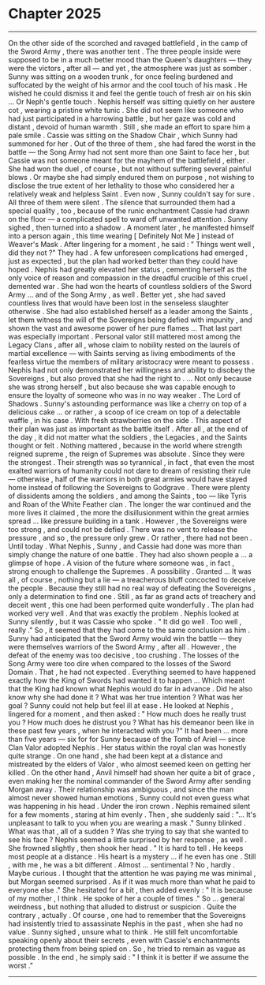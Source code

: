 
# Chapter 2025


---

On the other side of the scorched and ravaged battlefield , in the camp of the Sword Army , there was another tent . The three people inside were supposed to be in a much better mood than the Queen's daughters — they were the victors , after all — and yet , the atmosphere was just as somber .
Sunny was sitting on a wooden trunk , for once feeling burdened and suffocated by the weight of his armor and the cool touch of his mask . He wished he could dismiss it and feel the gentle touch of fresh air on his skin …
Or Neph's gentle touch .
Nephis herself was sitting quietly on her austere cot , wearing a pristine white tunic . She did not seem like someone who had just participated in a harrowing battle , but her gaze was cold and distant , devoid of human warmth .
Still , she made an effort to spare him a pale smile .
Cassie was sitting on the Shadow Chair , which Sunny had summoned for her . Out of the three of them , she had fared the worst in the battle — the Song Army had not sent more than one Saint to face her , but Cassie was not someone meant for the mayhem of the battlefield , either . She had won the duel , of course , but not without suffering several painful blows .
Or maybe she had simply endured them on purpose , not wishing to disclose the true extent of her lethality to those who considered her a relatively weak and helpless Saint . Even now , Sunny couldn't say for sure .
All three of them were silent .
The silence that surrounded them had a special quality , too , because of the runic enchantment Cassie had drawn on the floor — a complicated spell to ward off unwanted attention .
Sunny sighed , then turned into a shadow . A moment later , he manifested himself into a person again , this time wearing [ Definitely Not Me ] instead of Weaver's Mask .
After lingering for a moment , he said :
" Things went well , did they not ?"
They had . A few unforeseen complications had emerged , just as expected , but the plan had worked better than they could have hoped . Nephis had greatly elevated her status , cementing herself as the only voice of reason and compassion in the dreadful crucible of this cruel , demented war . She had won the hearts of countless soldiers of the Sword Army … and of the Song Army , as well .
Better yet , she had saved countless lives that would have been lost in the senseless slaughter otherwise .
She had also established herself as a leader among the Saints , let them witness the will of the Sovereigns being defied with impunity , and shown the vast and awesome power of her pure flames …
That last part was especially important .
Personal valor still mattered most among the Legacy Clans , after all , whose claim to nobility rested on the laurels of martial excellence — with Saints serving as living embodiments of the fearless virtue the members of military aristocracy were meant to possess .
Nephis had not only demonstrated her willingness and ability to disobey the Sovereigns , but also proved that she had the right to .
… Not only because she was strong herself , but also because she was capable enough to ensure the loyalty of someone who was in no way weaker .
The Lord of Shadows .
Sunny's astounding performance was like a cherry on top of a delicious cake … or rather , a scoop of ice cream on top of a delectable waffle , in his case . With fresh strawberries on the side .
This aspect of their plan was just as important as the battle itself . After all , at the end of the day , it did not matter what the soldiers , the Legacies , and the Saints thought or felt . Nothing mattered , because in the world where strength reigned supreme , the reign of Supremes was absolute .
Since they were the strongest .
Their strength was so tyrannical , in fact , that even the most exalted warriors of humanity could not dare to dream of resisting their rule — otherwise , half of the warriors in both great armies would have stayed home instead of following the Sovereigns to Godgrave .
There were plenty of dissidents among the soldiers , and among the Saints , too — like Tyris and Roan of the White Feather clan . The longer the war continued and the more lives it claimed , the more the disillusionment within the great armies spread … like pressure building in a tank .
However , the Sovereigns were too strong , and could not be defied . There was no vent to release the pressure , and so , the pressure only grew .
Or rather , there had not been . Until today .
What Nephis , Sunny , and Cassie had done was more than simply change the nature of one battle . They had also shown people a ... a glimpse of hope . A vision of the future where someone was , in fact , strong enough to challenge the Supremes . A possibility .
Granted …
It was all , of course , nothing but a lie — a treacherous bluff concocted to deceive the people . Because they still had no real way of defeating the Sovereigns , only a determination to find one .
Still , as far as grand acts of treachery and deceit went , this one had been performed quite wonderfully .
The plan had worked very well .
And that was exactly the problem .
Nephis looked at Sunny silently , but it was Cassie who spoke .
" It did go well . Too well , really ."
So , it seemed that they had come to the same conclusion as him .
Sunny had anticipated that the Sword Army would win the battle — they were themselves warriors of the Sword Army , after all . However , the defeat of the enemy was too decisive , too crushing .
The losses of the Song Army were too dire when compared to the losses of the Sword Domain . That , he had not expected .
Everything seemed to have happened exactly how the King of Swords had wanted it to happen …
Which meant that the King had known what Nephis would do far in advance .
Did he also know why she had done it ?
What was her true intention ?
What was her goal ?
Sunny could not help but feel ill at ease .
He looked at Nephis , lingered for a moment , and then asked :
" How much does he really trust you ? How much does he distrust you ? What has his demeanor been like in these past few years , when he interacted with you ?"
It had been … more than five years — six for for Sunny because of the Tomb of Ariel — since Clan Valor adopted Nephis . Her status within the royal clan was honestly quite strange . On one hand , she had been kept at a distance and mistreated by the elders of Valor , who almost seemed keen on getting her killed .
On the other hand , Anvil himself had shown her quite a bit of grace , even making her the nominal commander of the Sword Army after sending Morgan away .
Their relationship was ambiguous , and since the man almost never showed human emotions , Sunny could not even guess what was happening in his head .
Under the iron crown .
Nephis remained silent for a few moments , staring at him evenly .
Then , she suddenly said :
"... It's unpleasant to talk to you when you are wearing a mask ."
Sunny blinked .
What was that , all of a sudden ?
Was she trying to say that she wanted to see his face ?
Nephis seemed a little surprised by her response , as well . She frowned slightly , then shook her head .
" It is hard to tell . He keeps most people at a distance . His heart is a mystery … if he even has one . Still , with me , he was a bit different . Almost … sentimental ? No , hardly . Maybe curious . I thought that the attention he was paying me was minimal , but Morgan seemed surprised . As if it was much more than what he paid to everyone else ."
She hesitated for a bit , then added evenly :
" It is because of my mother , I think . He spoke of her a couple of times ."
So … general weirdness , but nothing that alluded to distrust or suspicion . Quite the contrary , actually .
Of course , one had to remember that the Sovereigns had insistently tried to assassinate Nephis in the past , when she had no value .
Sunny sighed , unsure what to think .
He still felt uncomfortable speaking openly about their secrets , even with Cassie's enchantments protecting them from being spied on . So , he tried to remain as vague as possible .
In the end , he simply said :
" I think it is better if we assume the worst ."

---


